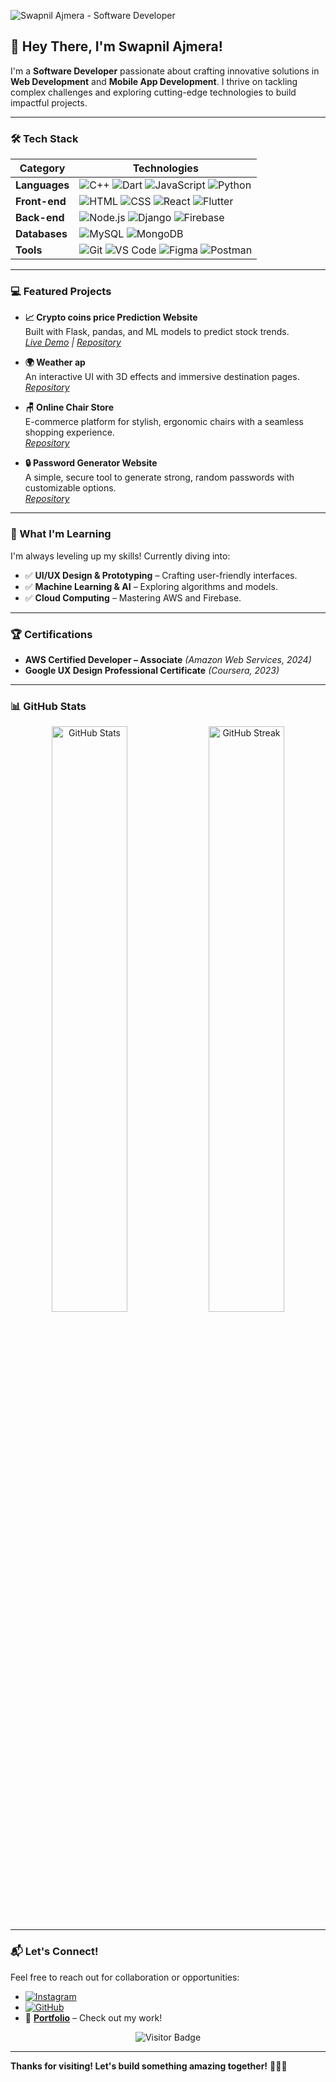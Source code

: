 ![Swapnil Ajmera - Software Developer](https://github.githubassets.com/images/modules/site/social-cards/github-social.png)


## 👋 Hey There, I'm Swapnil Ajmera!  

I'm a **Software Developer** passionate about crafting innovative solutions in **Web Development** and **Mobile App Development**. I thrive on tackling complex challenges and exploring cutting-edge technologies to build impactful projects.

---

### 🛠️ Tech Stack  

| Category          | Technologies                                                                 |
|-------------------|------------------------------------------------------------------------------|
| **Languages**     | ![C++](https://img.shields.io/badge/-C++-00599C?logo=c%2B%2B) ![Dart](https://img.shields.io/badge/-Dart-0175C2?logo=dart) ![JavaScript](https://img.shields.io/badge/-JavaScript-F7DF1E?logo=javascript) ![Python](https://img.shields.io/badge/-Python-3776AB?logo=python) |
| **Front-end**     | ![HTML](https://img.shields.io/badge/-HTML-E34F26?logo=html5) ![CSS](https://img.shields.io/badge/-CSS-1572B6?logo=css3) ![React](https://img.shields.io/badge/-React-61DAFB?logo=react) ![Flutter](https://img.shields.io/badge/-Flutter-02569B?logo=flutter) |
| **Back-end**      | ![Node.js](https://img.shields.io/badge/-Node.js-339933?logo=node.js) ![Django](https://img.shields.io/badge/-Django-092E20?logo=django) ![Firebase](https://img.shields.io/badge/-Firebase-FFCA28?logo=firebase) |
| **Databases**     | ![MySQL](https://img.shields.io/badge/-MySQL-4479A1?logo=mysql) ![MongoDB](https://img.shields.io/badge/-MongoDB-47A248?logo=mongodb) |
| **Tools**         | ![Git](https://img.shields.io/badge/-Git-F05032?logo=git) ![VS Code](https://img.shields.io/badge/-VS%20Code-007ACC?logo=visual-studio-code) ![Figma](https://img.shields.io/badge/-Figma-F24E1E?logo=figma) ![Postman](https://img.shields.io/badge/-Postman-FF6C37?logo=postman) |

---

### 💻 Featured Projects  

- **📈 Crypto coins price Prediction Website**  
  Built with Flask, pandas, and ML models to predict stock trends.  
  *[Live Demo](https://example.com/stock-app) | [Repository](https://github.com/swapnil-0924/ML-Crypto_Price_Prediction-)*

- **🌍 Weather ap**  
  An interactive UI with 3D effects and immersive destination pages.  
  *[Repository](https://github.com/swapnil-0924/weather-app)*

- **🪑 Online Chair Store**  
  E-commerce platform for stylish, ergonomic chairs with a seamless shopping experience.  
  *[Repository](https://github.com/swapnil-0924/Online-Chair-Store)*

- **🔒 Password Generator Website**  
  A simple, secure tool to generate strong, random passwords with customizable options.  
  *[Repository](https://github.com/swapnil-0924/Passwords-Generator)*

---

### 🌟 What I'm Learning  

I'm always leveling up my skills! Currently diving into:  
- ✅ **UI/UX Design & Prototyping** – Crafting user-friendly interfaces.  
- ✅ **Machine Learning & AI** – Exploring algorithms and models.  
- ✅ **Cloud Computing** – Mastering AWS and Firebase.

---

### 🏆 Certifications  

- **AWS Certified Developer – Associate** *(Amazon Web Services, 2024)*  
- **Google UX Design Professional Certificate** *(Coursera, 2023)*  

---

### 📊 GitHub Stats  

<div align="center">
  <img src="https://github-readme-stats.vercel.app/api?username=swapnil-0924&show_icons=true&theme=radical" alt="GitHub Stats" width="49%">
  <img src="https://github-readme-streak-stats.herokuapp.com/?user=swapnil-0924&theme=radical" alt="GitHub Streak" width="49%">
</div>

---

### 📬 Let's Connect!  

Feel free to reach out for collaboration or opportunities:  
- <a href="https://instagram.com/swapnil_ajmer?igshid=MzNlNGNkZWQ4Mg=="><img src="https://img.shields.io/badge/-Instagram-E4405F?logo=instagram&logoColor=white" alt="Instagram"></a>  
- <a href="https://github.com/swapnil-0924"><img src="https://img.shields.io/badge/-GitHub-181717?logo=github&logoColor=white" alt="GitHub"></a>  
- 🔗 **[Portfolio](https://swapnil-0924.github.io/My_Profile)** – Check out my work!  

<div align="center">
  <img src="https://visitor-badge.laobi.icu/badge?page_id=swapnil-0924.swapnil-0924" alt="Visitor Badge">
</div>

---

**Thanks for visiting! Let's build something amazing together!** 🚀👨‍💻
